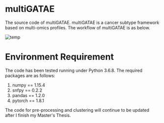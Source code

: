 # multiGATAE

The source code of multiGATAE.
multiGATAE is a cancer subtype framework based on multi-omics profiles. The workflow of multiGATAE is as below.

![temp](https://user-images.githubusercontent.com/38210783/153710580-32582ef0-7ca7-4a7b-8c7a-8a43ab6a2542.png)

# Environment Requirement

The code has been tested running under Python 3.6.8. The required packages are as follows:
1. numpy == 1.15.4
2. snfpy == 0.2.2
3. pandas == 1.2.0
4. pytorch == 1.8.1

The code for pre-processing and clustering will continue to be updated after I finish my Master's Thesis.

